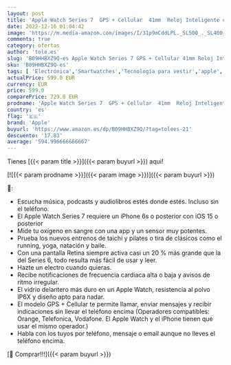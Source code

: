 ```yaml
---
layout: post
title: 'Apple Watch Series 7  GPS + Cellular  41mm  Reloj Inteligente con Caja de Acero Inoxidable en Plata - Correa Deportiva Blanco Estrella - Talla única. Monitor de entreno  Resistencia alagua'
date: 2022-12-16 01:04:42
image: 'https://m.media-amazon.com/images/I/31p9mCddLPL._SL500_._SL400_.jpg'
comments: true
category: ofertas
author: 'tole.es'
slug: 'B09HHBXZ9Q-es Apple Watch Series 7 GPS + Cellular 41mm Reloj Inteligente...'
sku: 'B09HHBXZ9Q-es'
tags: [ 'Electrónica','Smartwatches','Tecnología para vestir','apple','🇪🇸', ]
actualPrice: 599.0 EUR
currency: EUR
price: 599.0
comparePrice: 729.0 EUR
prodname: 'Apple Watch Series 7  GPS + Cellular  41mm  Reloj Inteligente con Caja de Acero Inoxidable en Plata - Correa Deportiva Blanco Estrella - Talla única. Monitor de entreno  Resistencia alagua'
country: 'es'
flag: '🇪🇸'
brand: 'Apple'
buyurl: 'https://www.amazon.es/dp/B09HHBXZ9Q/?tag=tolees-21'
descuento: '17.83'
average: '594.996666666667'
---
```


Tienes [{{< param title >}}]({{< param buyurl >}}) aqui!

[![{{< param prodname >}}]({{< param image >}})]({{< param buyurl >}})

🔎:

- Escucha música, podcasts y audiolibros estés donde estés. Incluso sin el teléfono.
- El Apple Watch Series 7 requiere un iPhone 6s o posterior con iOS 15 o posterior
- Mide tu oxígeno en sangre con una app y un sensor muy potentes.
- Prueba los nuevos entrenos de taichí y pilates o tira de clásicos como el running, yoga, natación y baile.
- Con una pantalla Retina siempre activa casi un 20 % más grande que la del Series 6, todo resulta más fácil de usar y leer.
- Hazte un electro cuando quieras.
- Recibe notificaciones de frecuencia cardiaca alta o baja y avisos de ritmo irregular.
- El vidrio delantero más duro en un Apple Watch, resistencia al polvo IP6X y diseño apto para nadar.
- El modelo GPS + Cellular te permite llamar, enviar mensajes y recibir indicaciones sin llevar el teléfono encima (Operadores compatibles: Orange, Telefonica, Vodafone. El Apple Watch y el iPhone tienen que usar el mismo operador.)
- Habla con los tuyos por teléfono, mensaje o email aunque no lleves el teléfono encima.

[🛒 Comprar!!!]({{< param buyurl >}})
